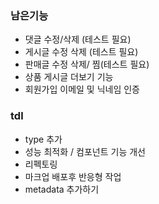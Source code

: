 ### 남은기능

- 댓글 수정/삭제 (테스트 필요)
- 게시글 수정 삭제 (테스트 필요)
- 판매글 수정 삭제/ 찜(테스트 필요)
- 상품 게시글 더보기 기능
- 회원가입 이메일 및 닉네임 인증

### tdl

- type 추가
- 성능 최적화 / 컴포넌트 기능 개선
- 리펙토링
- 마크업 배포후 반응형 작업
- metadata 추가하기

